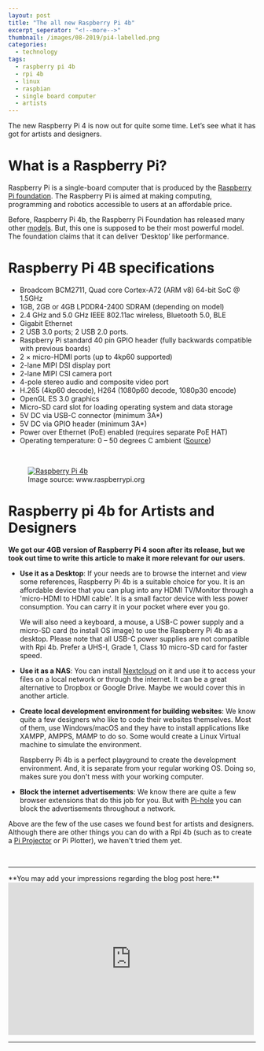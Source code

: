 ```yaml
---
layout: post
title: "The all new Raspberry Pi 4b"
excerpt_seperator: "<!--more-->"
thumbnail: /images/08-2019/pi4-labelled.png
categories:
  - technology
tags:
  - raspberry pi 4b
  - rpi 4b
  - linux
  - raspbian
  - single board computer
  - artists
---
```

The new Raspberry Pi 4 is now out for quite some time. Let’s see what it has got for artists and designers.
<!--more-->

# What is a Raspberry Pi?

Raspberry Pi is a single-board computer that is produced by the [Raspberry Pi foundation](https://www.raspberrypi.org/). The Raspberry Pi is aimed at making computing, programming and robotics accessible to users at an affordable price.

Before, Raspberry Pi 4b, the Raspberry Pi Foundation has released many other [models](https://en.wikipedia.org/wiki/Raspberry_Pi#Generations_of_released_models). But, this one is supposed to be their most powerful model. The foundation claims that it can deliver ‘Desktop’ like performance.

# Raspberry Pi 4B specifications
- Broadcom BCM2711, Quad core Cortex-A72 (ARM v8) 64-bit SoC @ 1.5GHz
- 1GB, 2GB or 4GB LPDDR4-2400 SDRAM (depending on model)
- 2.4 GHz and 5.0 GHz IEEE 802.11ac wireless, Bluetooth 5.0, BLE
- Gigabit Ethernet
- 2 USB 3.0 ports; 2 USB 2.0 ports.
- Raspberry Pi standard 40 pin GPIO header (fully backwards compatible with previous boards)
- 2 × micro-HDMI ports (up to 4kp60 supported)
- 2-lane MIPI DSI display port
- 2-lane MIPI CSI camera port
- 4-pole stereo audio and composite video port
- H.265 (4kp60 decode), H264 (1080p60 decode, 1080p30 encode)
- OpenGL ES 3.0 graphics
- Micro-SD card slot for loading operating system and data storage
- 5V DC via USB-C connector (minimum 3A*)
- 5V DC via GPIO header (minimum 3A*)
- Power over Ethernet (PoE) enabled (requires separate PoE HAT)
- Operating temperature: 0 – 50 degrees C ambient
([Source](https://www.raspberrypi.org/products/raspberry-pi-4-model-b/specifications/))

<br>
<figure class="align-center">
  <a href="#"><img src="{{ '/images/08-2019/pi4-labelled.png' | absolute_url }}" alt="Raspberry Pi 4b"></a>
  <figcaption>Image source: www.raspberrypi.org</figcaption>
</figure>

# Raspberry pi 4b for Artists and Designers
**We got our 4GB version of Raspberry Pi 4 soon after its release, but we took out time to write this article to make it more relevant for our users.**

- **Use it as a Desktop**: If your needs are to browse the internet and view some references, Raspberry Pi 4b is a suitable choice for you. It is an affordable device that you can plug into any HDMI TV/Monitor through a 'micro-HDMI to HDMI cable'. It is a small factor device with less power consumption. You can carry it in your pocket where ever you go.

    We will also need a keyboard, a mouse, a USB-C power supply and a micro-SD card (to install OS image) to use the Raspberry Pi 4b as a desktop. Please note that all USB-C power supplies are not compatible with Rpi 4b. Prefer a UHS-I, Grade 1, Class 10 micro-SD card for faster speed.

- **Use it as a NAS**: You can install [Nextcloud](https://nextcloud.com/) on it and use it to access your files on a local network or through the internet. It can be a great alternative to Dropbox or Google Drive. Maybe we would cover this in another article.

- **Create local development environment for building websites**: We know quite a few designers who like to code their websites themselves. Most of them, use Windows/macOS and they have to install applications like XAMPP, AMPPS, MAMP to do so. Some would create a Linux Virtual machine to simulate the environment.

    Raspberry Pi 4b is a perfect playground to create the development environment. And, it is separate from your regular working OS. Doing so, makes sure you don't mess with your working computer.

- **Block the internet advertisements**: We know there are quite a few browser extensions that do this job for you. But with [Pi-hole](https://pi-hole.net/) you can block the advertisements throughout a network.


Above are the few of the use cases we found best for artists and designers. Although there are other things you can do with a Rpi 4b (such as to create a [Pi Projector](https://www.youtube.com/watch?v=RxQ4GFfPJFo) or Pi Plotter), we haven't tried them yet.

<br>
<hr>
**You may add your impressions regarding the blog post here:**
<iframe src="https://www.facebook.com/plugins/post.php?href=https%3A%2F%2Fwww.facebook.com%2Fbhoowrites%2Fposts%2F119520762722536&width=500" width="500" height="310" style="border:none;overflow:hidden" scrolling="no" frameborder="0" allowTransparency="true" allow="encrypted-media"></iframe>
<hr>
